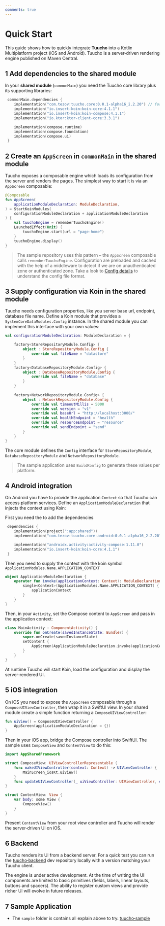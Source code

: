 ```yaml
---
comments: true
---
```


# Quick Start

This guide shows how to quickly integrate **Tuucho** into a Kotlin Multiplatform project (iOS and Android). Tuucho is a server‑driven rendering engine published on Maven Central.

## 1 Add dependencies to the shared module

In your **shared module** (`commonMain`) you need the Tuucho core library plus its supporting libraries:

```kotlin
 commonMain.dependencies {
    implementation("com.tezov:tuucho.core:0.0.1-alpha16_2.2.20") // for kotlin 2.2.20     
    implementation("io.insert-koin:koin-core:4.1.1")     
    implementation("io.insert-koin:koin-compose:4.1.1")
    implementation("io.ktor:ktor-client-core:3.3.1")

    implementation(compose.runtime)
    implementation(compose.foundation)
    implementation(compose.ui)
 }
```

## 2 Create an `AppScreen` in `commonMain` in the shared module

Tuucho exposes a composable engine which loads its configuration from the server and renders the pages. The simplest way to start it is via an `AppScreen` composable:

```kotlin
@Composable
fun AppScreen(
    applicationModuleDeclaration: ModuleDeclaration,
) = StartKoinModules(
    configurationModuleDeclaration + applicationModuleDeclaration
) {
    val tuuchoEngine = rememberTuuchoEngine()
    LaunchedEffect(Unit) {
        tuuchoEngine.start(url = "page-home")
    }
    tuuchoEngine.display()
}
```

> The sample repository uses this pattern – the `AppScreen` composable calls `rememberTuuchoEngine`.
> Configuration are preloaded and cached with the help of a middleware to detect if we are on unauthenticated zone or authenticated zone.
> Take a look to [Config details](config/index.md) to understand the config file format.


## 3 Supply configuration via Koin in the shared module

Tuucho needs configuration properties, like you server base url, endpoint, database file name.  Define a Koin module that provides a `SystemCoreDataModules.Config` instance.  In the shared module you can implement this interface with your own values:

```kotlin
val configurationModuleDeclaration: ModuleDeclaration = {

    factory<StoreRepositoryModule.Config> {
        object : StoreRepositoryModule.Config {
            override val fileName = "datastore"
        }
    }
    factory<DatabaseRepositoryModule.Config> {
        object : DatabaseRepositoryModule.Config {
            override val fileName = "database"
        }
    }
    
    factory<NetworkRepositoryModule.Config> {
        object : NetworkRepositoryModule.Config {
            override val timeoutMillis = 5000
            override val version = "v1"
            override val baseUrl = "http://localhost:3000/"
            override val healthEndpoint = "health"
            override val resourceEndpoint = "resource"
            override val sendEndpoint = "send"
        }
    }
}
```

The core module defines the `Config` interface for `StoreRepositoryModule`, `DatabaseRepositoryModule` and `NetworkRepositoryModule`.  

> The sample application uses `BuildKonfig` to generate these values per platform.

## 4 Android integration

On Android you have to provide the application `Context` so that Tuucho can access platform services.  Define an `ApplicationModuleDeclaration` that injects the context using Koin:

First you need the to add the dependencies

```kotlin
 dependencies {
    implementation(project(":app:shared"))
    implementation("com.tezov:tuucho.core-android:0.0.1-alpha16_2.2.20") // for kotlin 2.2.20   

    implementation("androidx.activity:activity-compose:1.11.0")
    implementation("io.insert-koin:koin-core:4.1.1")
 }
```

Then you need to supply the context with the koin symbol `ApplicationModules.Name.APPLICATION_CONTEXT` 

```kotlin
object ApplicationModuleDeclaration {
    operator fun invoke(applicationContext: Context): ModuleDeclaration = {
        single<Context>(ApplicationModules.Name.APPLICATION_CONTEXT) {
            applicationContext
        }
    }
}
```

Then, in your `Activity`, set the Compose content to `AppScreen` and pass in the application context:

```kotlin
class MainActivity : ComponentActivity() {
    override fun onCreate(savedInstanceState: Bundle?) {
        super.onCreate(savedInstanceState)
        setContent {
            AppScreen(ApplicationModuleDeclaration.invoke(applicationContext))
        }
    }
}
```

At runtime Tuucho will start Koin, load the configuration and display the server‑rendered UI.

## 5 iOS integration

On iOS you need to expose the `AppScreen` composable through a `ComposeUIViewController`, then wrap it in a SwiftUI view.  In your shared module create a simple function returning a `ComposeUIViewController`:

```kotlin
fun uiView() = ComposeUIViewController {
    AppScreen(applicationModuleDeclaration = {})
}
```

Then in your iOS app, bridge the Compose controller into SwiftUI.  The sample uses `ComposeView` and `ContentView` to do this:

```swift
import AppSharedFramework

struct ComposeView: UIViewControllerRepresentable {
    func makeUIViewController(context: Context) -> UIViewController {
        MainScreen_iosKt.uiView()
    }
    func updateUIViewController(_ uiViewController: UIViewController, context: Context) {}
}

struct ContentView: View {
    var body: some View {
        ComposeView()
    }
}
```

Present `ContentView` from your root view controller and Tuucho will render the server‑driven UI on iOS.

## 6 Backend

Tuucho renders its UI from a backend server.  For a quick test you can run the [tuucho‑backend](https://github.com/by-tezov/tuucho-backend) dev repository locally with a version matching your Tuucho client.

The engine is under active development.  At the time of writing the UI components are limited to basic primitives (fields, labels, linear layouts, buttons and spacers).  The ability to register custom views and provide richer UI will evolve in future releases.

## 7 Sample Application

* The `sample` folder is contains all explain above to try. [tuucho‑sample](https://github.com/by-tezov/tuucho)
